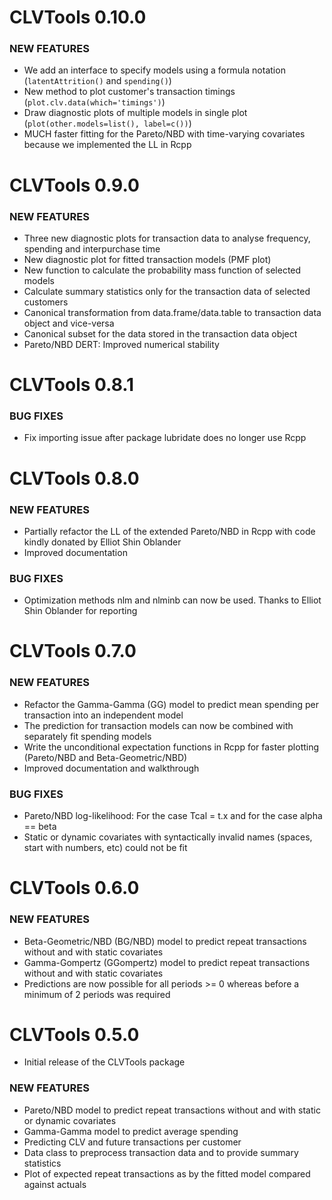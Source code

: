 # CLVTools 0.10.0

### NEW FEATURES
* We add an interface to specify models using a formula notation (`latentAttrition()` and `spending()`)
* New method to plot customer's transaction timings (`plot.clv.data(which='timings')`)
* Draw diagnostic plots of multiple models in single plot (`plot(other.models=list(), label=c())`)
* MUCH faster fitting for the Pareto/NBD with time-varying covariates because we implemented the LL in Rcpp



# CLVTools 0.9.0

### NEW FEATURES
* Three new diagnostic plots for transaction data to analyse frequency, spending and interpurchase time
* New diagnostic plot for fitted transaction models (PMF plot)
* New function to calculate the probability mass function of selected models
* Calculate summary statistics only for the transaction data of selected customers
* Canonical transformation from data.frame/data.table to transaction data object and vice-versa
* Canonical subset for the data stored in the transaction data object
* Pareto/NBD DERT: Improved numerical stability



# CLVTools 0.8.1

### BUG FIXES
* Fix importing issue after package lubridate does no longer use Rcpp



# CLVTools 0.8.0

### NEW FEATURES
* Partially refactor the LL of the extended Pareto/NBD in Rcpp with code kindly donated by Elliot Shin Oblander
* Improved documentation 

### BUG FIXES
* Optimization methods nlm and nlminb can now be used. Thanks to Elliot Shin Oblander for reporting



# CLVTools 0.7.0

### NEW FEATURES
* Refactor the Gamma-Gamma (GG) model to predict mean spending per transaction into an independent model
* The prediction for transaction models can now be combined with separately fit spending models
* Write the unconditional expectation functions in Rcpp for faster plotting (Pareto/NBD and Beta-Geometric/NBD)
* Improved documentation and walkthrough

### BUG FIXES
* Pareto/NBD log-likelihood: For the case Tcal = t.x and for the case alpha == beta
* Static or dynamic covariates with syntactically invalid names (spaces, start with numbers, etc) could not be fit


# CLVTools 0.6.0

### NEW FEATURES
* Beta-Geometric/NBD (BG/NBD) model to predict repeat transactions without and with static covariates
* Gamma-Gompertz (GGompertz) model to predict repeat transactions without and with static covariates
* Predictions are now possible for all periods >= 0 whereas before a minimum of 2 periods was required


# CLVTools 0.5.0
* Initial release of the CLVTools package

### NEW FEATURES
* Pareto/NBD model to predict repeat transactions without and with static or dynamic covariates 
* Gamma-Gamma model to predict average spending
* Predicting CLV and future transactions per customer
* Data class to preprocess transaction data and to provide summary statistics
* Plot of expected repeat transactions as by the fitted model compared against actuals
